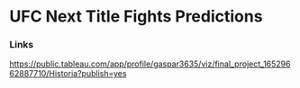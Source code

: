 # UFC Next Title Fights Predictions

### Links
https://public.tableau.com/app/profile/gaspar3635/viz/final_project_16529662887710/Historia?publish=yes
